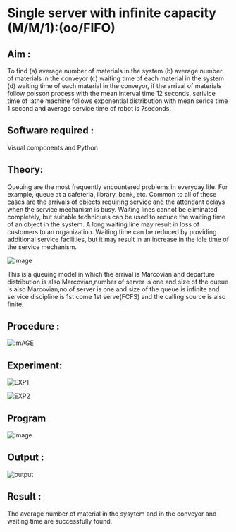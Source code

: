 # Single server with infinite capacity (M/M/1):(oo/FIFO)
## Aim :
To find (a) average number of materials in the system (b) average number of materials in the conveyor (c) waiting time of each material in the system (d) waiting time of each material in the conveyor, if the arrival  of materials follow poisson process with the mean interval time 12 seconds, serivice time of lathe machine follows exponential distribution with mean serice time 1 second and average service time of robot is 7seconds.

## Software required :
Visual components and Python

## Theory:
Queuing are the most frequently encountered problems in everyday life. For example, queue at a cafeteria, library, bank, etc. Common to all of these cases are the arrivals of objects requiring service and the attendant delays when the service mechanism is busy. Waiting lines cannot be eliminated completely, but suitable techniques can be used to reduce the waiting time of an object in the system. A long waiting line may result in loss of customers to an organization. Waiting time can be reduced by providing additional service facilities, but it may result in an increase in the idle time of the service mechanism.

![image](1.png)

This is a queuing model in which the arrival is Marcovian and departure distribution is also Marcovian,number of server is one and size of the queue is also Marcovian,no.of server is one and size of the queue is infinite and service discipline is 1st come 1st serve(FCFS) and the calling source is also finite.

## Procedure :

![imAGE](2.png)



## Experiment:

![EXP1](https://github.com/prasanna-765/Single-server-infinite-capacity---Markov-Model/assets/150009505/44cb4ce1-0bf1-452a-a18d-320f6c047e99)

![EXP2](https://github.com/prasanna-765/Single-server-infinite-capacity---Markov-Model/assets/150009505/a64de911-1881-48c3-bb41-41d7d89b13ad)
 
## Program

![image](https://github.com/ramjan1729/Single-server-infinite-capacity---Markov-Model/assets/103921593/5f1fd58d-5929-4c51-89ea-4cef009e5bad)

## Output :

![output](https://github.com/prasanna-765/Single-server-infinite-capacity---Markov-Model/assets/150009505/155b3656-24e2-4555-9682-e237b7efad67)

## Result :

The average number of material in the sysytem and in the conveyor and waiting time are
successfully found.

